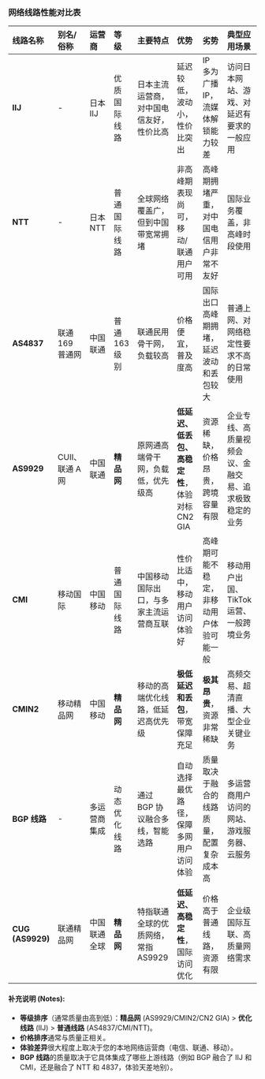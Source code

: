 ### 网络线路性能对比表

| 线路名称           | 别名/俗称      | 运营商         | 等级           | 主要特点                                   | 优势                                     | 劣势                                        | 典型应用场景                                   |
| :----------------- | :------------- | :------------- | :------------- | :----------------------------------------- | :--------------------------------------- | :------------------------------------------ | :------------------------------------------- |
| **IIJ**            | -              | 日本 IIJ       | 优质国际线路     | 日本主流运营商，对中国电信友好，性价比高           | 延迟较低，波动小，性价比突出                   | IP 多为广播 IP，流媒体解锁能力较差                | 访问日本网站、游戏、对延迟有要求的一般应用         |
| **NTT**            | -              | 日本 NTT       | 普通国际线路     | 全球网络覆盖广，但到中国带宽常拥堵                 | 非高峰期表现尚可，移动/联通用户可用             | 高峰期拥堵严重，对中国电信用户非常不友好          | 国际业务覆盖，非高峰时段使用                   |
| **AS4837**         | 联通 169 普通网  | 中国联通        | 普通 163 级别    | 联通民用骨干网，负载较高                         | 价格便宜，普及度高                           | 国际出口高峰期拥堵，延迟波动和丢包较大            | 普通上网、对网络稳定性要求不高的日常使用           |
| **AS9929**         | CUII、联通 A 网  | 中国联通        | **精品网**      | 原网通高端骨干网，负载低，优先级高                 | **低延迟、低丢包、高稳定性**，体验对标 CN2 GIA | 资源稀缺，价格昂贵，跨境容量有限                  | 企业专线、高质量视频会议、金融交易、追求极致稳定的业务  |
| **CMI**            | 移动国际        | 中国移动        | 普通国际线路     | 中国移动国际出口，与多家主流运营商互联             | 性价比适中，移动用户访问体验好                  | 高峰期可能不稳定，非移动用户体验可能一般            | 移动用户出国、TikTok 运营、一般跨境业务          |
| **CMIN2**          | 移动精品网      | 中国移动        | **精品网**      | 移动的高端优化线路，低延迟高优先级                 | **极低延迟和丢包**，带宽保障充足               | **极其昂贵**，资源非常稀缺                      | 高频交易、超清直播、大型企业关键业务               |
| **BGP 线路**       | -              | 多运营商集成      | 动态优化线路     | 通过 BGP 协议融合多线，智能选路                   | 自动选择最优路径，保障多网用户访问体验           | 质量取决于融合的线路质量，配置复杂成本高            | 多运营商用户访问的网站、游戏服务器、云服务          |
| **CUG (AS9929)**   | 联通精品网      | 中国联通全球      | **精品网**      | 特指联通全球的优质网络，常指 AS9929               | **低延迟、高稳定性**，国际访问优化               | 价格高于普通线路，资源有限                       | 企业级国际互联、高质量网络需求                   |

#### **补充说明 (Notes)**:

-   **等级排序**（通常质量由高到低）：**精品网** (AS9929/CMIN2/CN2 GIA) > **优化线路** (IIJ) > **普通线路** (AS4837/CMI/NTT)。
-   **价格排序**通常与质量正相关。
-   **体验差异**很大程度上取决于您的本地网络运营商（电信、联通、移动）。
-   **BGP 线路**的质量取决于它具体集成了哪些上游线路（例如 BGP 融合了 IIJ 和 CMI，还是融合了 NTT 和 4837，体验天差地别）。